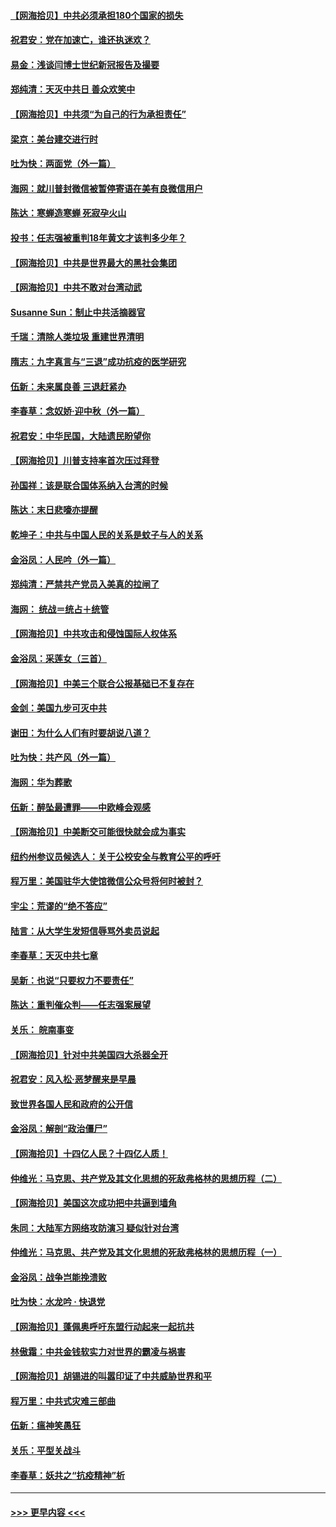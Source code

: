 #### [【网海拾贝】中共必须承担180个国家的损失](../pages/nsc993/n12428893.md?t=09260151) 
#### [祝君安：党在加速亡，谁还执迷欢？](../pages/nsc993/n12428652.md?t=09260151) 
#### [易金：浅谈闫博士世纪新冠报告及撮要](../pages/nsc993/n12426822.md?t=09260151) 
#### [郑纯清：天灭中共日 善众欢笑中](../pages/nsc993/n12426784.md?t=09260151) 
#### [【网海拾贝】中共须“为自己的行为承担责任”](../pages/nsc993/n12426067.md?t=09260151) 
#### [梁京：美台建交进行时](../pages/nsc993/n12424066.md?t=09260151) 
#### [吐为快：两面党（外一篇）](../pages/nsc993/n12424043.md?t=09260151) 
#### [海网：就川普封微信被暂停寄语在美有良微信用户](../pages/nsc993/n12424021.md?t=09260151) 
#### [陈达：寒蝉造寒蝉 死寂孕火山](../pages/nsc993/n12423958.md?t=09260151) 
#### [投书：任志强被重判18年黄文才该判多少年？](../pages/nsc993/n12423672.md?t=09260151) 
#### [【网海拾贝】中共是世界最大的黑社会集团](../pages/nsc993/n12423543.md?t=09260151) 
#### [【网海拾贝】中共不敢对台湾动武](../pages/nsc993/n12421418.md?t=09260151) 
#### [Susanne Sun：制止中共活摘器官](../pages/nsc993/n12419654.md?t=09260151) 
#### [千瑞：清除人类垃圾 重建世界清明](../pages/nsc993/n12419414.md?t=09260151) 
#### [隋志：九字真言与“三退”成功抗疫的医学研究](../pages/nsc993/n12419248.md?t=09260151) 
#### [伍新：未来属良善 三退赶紧办](../pages/nsc993/n12418496.md?t=09260151) 
#### [李春草：念奴娇·迎中秋（外一篇）](../pages/nsc993/n12418465.md?t=09260151) 
#### [祝君安：中华民国，大陆遗民盼望你](../pages/nsc993/n12418089.md?t=09260151) 
#### [【网海拾贝】川普支持率首次压过拜登](../pages/nsc993/n12418050.md?t=09260151) 
#### [孙国祥：该是联合国体系纳入台湾的时候](../pages/nsc993/n12417369.md?t=09260151) 
#### [陈达：末日悲嚎亦提醒](../pages/nsc993/n12416736.md?t=09260151) 
#### [乾坤子：中共与中国人民的关系是蚊子与人的关系](../pages/nsc993/n12416632.md?t=09260151) 
#### [金浴凤：人民吟（外一篇）](../pages/nsc993/n12416567.md?t=09260151) 
#### [郑纯清：严禁共产党员入美真的拉闸了](../pages/nsc993/n12416550.md?t=09260151) 
#### [海网： 统战＝统占＋统管](../pages/nsc993/n12416404.md?t=09260151) 
#### [【网海拾贝】中共攻击和侵蚀国际人权体系](../pages/nsc993/n12416250.md?t=09260151) 
#### [金浴凤：采莲女（三首）](../pages/nsc993/n12415517.md?t=09260151) 
#### [【网海拾贝】中美三个联合公报基础已不复存在](../pages/nsc993/n12415054.md?t=09260151) 
#### [金剑：美国九步可灭中共](../pages/nsc993/n12413183.md?t=09260151) 
#### [谢田：为什么人们有时要胡说八道？](../pages/nsc993/n12411861.md?t=09260151) 
#### [吐为快：共产风（外一篇）](../pages/nsc993/n12411761.md?t=09260151) 
#### [海网：华为葬歌](../pages/nsc993/n12410381.md?t=09260151) 
#### [伍新：醉坠最遭罪——中欧峰会观感](../pages/nsc993/n12410364.md?t=09260151) 
#### [【网海拾贝】中美断交可能很快就会成为事实](../pages/nsc993/n12409495.md?t=09260151) 
#### [纽约州参议员候选人：关于公校安全与教育公平的呼吁](../pages/nsc993/n12409228.md?t=09260151) 
#### [程万里：美国驻华大使馆微信公众号将何时被封？](../pages/nsc993/n12407397.md?t=09260151) 
#### [宇尘：荒谬的“绝不答应”](../pages/nsc993/n12407360.md?t=09260151) 
#### [陆言：从大学生发短信辱骂外卖员说起](../pages/nsc993/n12407285.md?t=09260151) 
#### [李春草：天灭中共七章](../pages/nsc993/n12406988.md?t=09260151) 
#### [吴新：也说“只要权力不要责任”](../pages/nsc993/n12406966.md?t=09260151) 
#### [陈达：重判催众判——任志强案展望](../pages/nsc993/n12404540.md?t=09260151) 
#### [关乐： 皖南事变](../pages/nsc993/n12404288.md?t=09260151) 
#### [【网海拾贝】针对中共美国四大杀器全开](../pages/nsc993/n12404172.md?t=09260151) 
#### [祝君安：风入松‧恶梦醒来是早晨](../pages/nsc993/n12401953.md?t=09260151) 
#### [致世界各国人民和政府的公开信](../pages/nsc993/n12401824.md?t=09260151) 
#### [金浴凤：解剖“政治僵尸”](../pages/nsc993/n12401808.md?t=09260151) 
#### [【网海拾贝】十四亿人民？十四亿人质！](../pages/nsc993/n12401708.md?t=09260151) 
#### [仲维光：马克思、共产党及其文化思想的死敌弗格林的思想历程（二）](../pages/nsc993/n12399107.md?t=09260151) 
#### [【网海拾贝】美国这次成功把中共逼到墙角](../pages/nsc993/n12400173.md?t=09260151) 
#### [朱同：大陆军方网络攻防演习 疑似针对台湾](../pages/nsc993/n12399868.md?t=09260151) 
#### [仲维光：马克思、共产党及其文化思想的死敌弗格林的思想历程（一）](../pages/nsc993/n12398341.md?t=09260151) 
#### [金浴凤：战争岂能挽溃败](../pages/nsc993/n12398855.md?t=09260151) 
#### [吐为快：水龙吟 · 快退党](../pages/nsc993/n12398849.md?t=09260151) 
#### [【网海拾贝】蓬佩奥呼吁东盟行动起来一起抗共](../pages/nsc993/n12398291.md?t=09260151) 
#### [林傲霜：中共金钱软实力对世界的霸凌与祸害](../pages/nsc993/n12397515.md?t=09260151) 
#### [【网海拾贝】胡锡进的叫嚣印证了中共威胁世界和平](../pages/nsc993/n12397455.md?t=09260151) 
#### [程万里：中共式灾难三部曲](../pages/nsc993/n12397106.md?t=09260151) 
#### [伍新：瘟神笑愚狂](../pages/nsc993/n12397052.md?t=09260151) 
#### [关乐：平型关战斗](../pages/nsc993/n12395387.md?t=09260151) 
#### [李春草：妖共之“抗疫精神”析](../pages/nsc993/n12395240.md?t=09260151) 

----
#### [ >>> 更早内容 <<< ](../indexes/nsc993-earlier.md)
